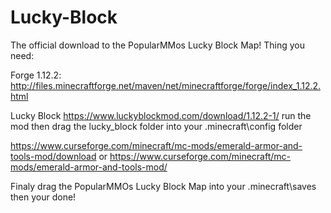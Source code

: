 # Lucky-Block
The official download to the PopularMMos Lucky Block Map!
Thing you need:

Forge 1.12.2: http://files.minecraftforge.net/maven/net/minecraftforge/forge/index_1.12.2.html

Lucky Block https://www.luckyblockmod.com/download/1.12.2-1/ run the mod then drag the lucky_block folder into your .minecraft\config folder

https://www.curseforge.com/minecraft/mc-mods/emerald-armor-and-tools-mod/download
or
https://www.curseforge.com/minecraft/mc-mods/emerald-armor-and-tools-mod/

Finaly drag the PopularMMOs Lucky Block Map into your .minecraft\saves then your done!
